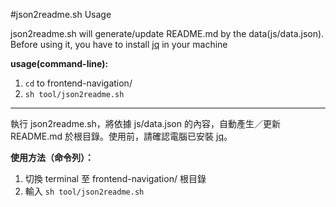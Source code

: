 #json2readme.sh Usage

json2readme.sh will generate/update README.md by the data(js/data.json). Before using it, you have to install [jq](https://stedolan.github.io/jq/download/) in your machine

__usage(command-line):__
1. `cd` to frontend-navigation/
2. `sh tool/json2readme.sh`

---

執行 json2readme.sh，將依據 js/data.json 的內容，自動產生／更新 README.md 於根目錄。使用前，請確認電腦已安裝 [jq](https://stedolan.github.io/jq/download/)。

__使用方法（命令列）：__

1. 切換 terminal 至 frontend-navigation/ 根目錄
2. 輸入 `sh tool/json2readme.sh`
